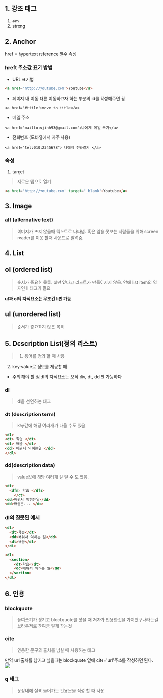 ## 1. 강조 태그
1. em
2. strong

## 2. Anchor
href = hypertext reference 필수 속성

### hreft 주소값 표기 방법
* URL 표기법
```html
<a href='http://youtube.com'>Youtube</a>
```
* 페이지 내 이동
다른 이동하고자 하는 부분의 id를 작성해주면 됨
```
<a href='#title'>move to title</a>
```
* 메일 주소
```
<a href="mailto:wjinh93@gmail.com">나에게 메일 쓰기</a>
```
* 전화번호 (모바일에서 자주 사용)
```
<a href="tel:01012345678"> 나에게 전화걸기 </a>
```
### 속성
1. target
> 새로운 탭으로 열기

```html
<a href='http://youtube.com' target="_blank">Youtube</a>
```

## 3. Image

### alt (alternative text)
> 이미지가 뜨지 않을때 텍스트로 나타냄. 혹은 앞을 못보는 사람들을 위해 screen reader를 이용 할때 사운드로 알려줌.

## 4. List
## ol (ordered list)
>순서가 중요한 목록.
>ol만 있다고 리스트가 만들어지지 않음. 안에 list item의 약자인 li 태그가 필요

<strong>ul과 ol의 자식요소는 무조건 li만 가능</strong>

## ul (unordered list)
> 순서가 중요하지 않은 목록


## 5. Description List(정의 리스트)
> 1. 용어를 정의 할 때 사용
2. key-value로 정보를 제공할 때

* 주의 해야 할 점
dl의 자식요소는 오직 div, dt, dd 만 가능하다!

### dl
> dl을 선언하는 태그

### dt (description term)
> key값에 해당
> 여러개가 나올 수도 있음

```html
<dl>
<dt> 학습 </dt>
<dt> 배움 </dt>
<dd> 배워서 익히는일 </dd>
</dl>

```
### dd(description data)
> value값에 해당
> 여러개 일 일 수 도 있음.

```html
<dt> 
  <dfn> 학습 </dfn>
    </dt>
<dd>배워서 익히는일</dd>
<dd>배움은... </dd>

```

### dl의 잘못된 예시



```html
<dl>
  <dt>학습</dt>
  <dd>배워서 익히는 일</dd>
  <dt>배움</dt>
</dl>

<dl>
  <section>
    <dt>학습</dt>
    <dd>배워서 익히는 일</dd>
  </section> 
</dl>
```

## 6. 인용

### blockquote
> 들여쓰기가 생기고 blockquote를 썼을 때 저자가 인용한것을 가져왔구나라는걸 브라우저로 하여금 알게 하는것


### cite
> 인용한 문구의 출처를 남길 때 사용하는 태그

만약 url 출처를 남기고 싶을때는 blockquote 옆에 cite='url'주소를 작성하면 된다.
![](https://images.velog.io/images/jin0106/post/742f73d8-3008-46dd-a6b7-969722f995ff/image.png)

### q 태그
> 문장내에 살짝 들어가는 인용문을 작성 할 때 사용 